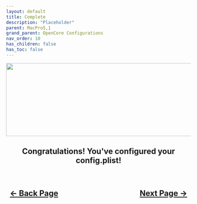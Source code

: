 ```yaml
---
layout: default
title: Complete
description: "Placeholder"
parent: MacPro5,1
grand_parent: OpenCore Configurations
nav_order: 10
has_children: false
has_toc: false
---
```


<style>
  .navigation-container {
    display: flex;
    justify-content: space-between;
    align-items: center;
    width: 100%;
  }
  
  .nav-button {
    margin: 10px;
  }
  
</style>

<p align="center">
  <img width="650" height="200" src="../../../../assets/Headers/Header-Complete.png">
</p>

<h2 align="center">Congratulations! You've configured your config.plist!</h2>

<h2 align="center">
  <br>
  <div class="navigation-container">
    <a class="nav-button" href="../08-UEFI">&larr; Back Page</a>
    <a class="nav-button" href="../../../07-FetchingInstaller/index">Next Page &rarr;</a>
  </div>
  <br>
</h2>
